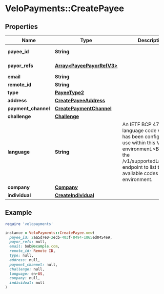 # VeloPayments::CreatePayee

## Properties

| Name | Type | Description | Notes |
| ---- | ---- | ----------- | ----- |
| **payee_id** | **String** |  | [optional][readonly] |
| **payor_refs** | [**Array&lt;PayeePayorRefV3&gt;**](PayeePayorRefV3.md) |  | [optional][readonly] |
| **email** | **String** |  |  |
| **remote_id** | **String** |  |  |
| **type** | [**PayeeType2**](PayeeType2.md) |  |  |
| **address** | [**CreatePayeeAddress**](CreatePayeeAddress.md) |  |  |
| **payment_channel** | [**CreatePaymentChannel**](CreatePaymentChannel.md) |  | [optional] |
| **challenge** | [**Challenge**](Challenge.md) |  | [optional] |
| **language** | **String** | An IETF BCP 47 language code which has been configured for use within this Velo environment.&lt;BR&gt; See the /v1/supportedLanguages endpoint to list the available codes for an environment.  | [optional] |
| **company** | [**Company**](Company.md) |  | [optional] |
| **individual** | [**CreateIndividual**](CreateIndividual.md) |  | [optional] |

## Example

```ruby
require 'velopayments'

instance = VeloPayments::CreatePayee.new(
  payee_id: 2aa5d7e0-2ecb-403f-8494-1865ed0454e9,
  payor_refs: null,
  email: bob@example.com,
  remote_id: Remote ID,
  type: null,
  address: null,
  payment_channel: null,
  challenge: null,
  language: en-US,
  company: null,
  individual: null
)
```

